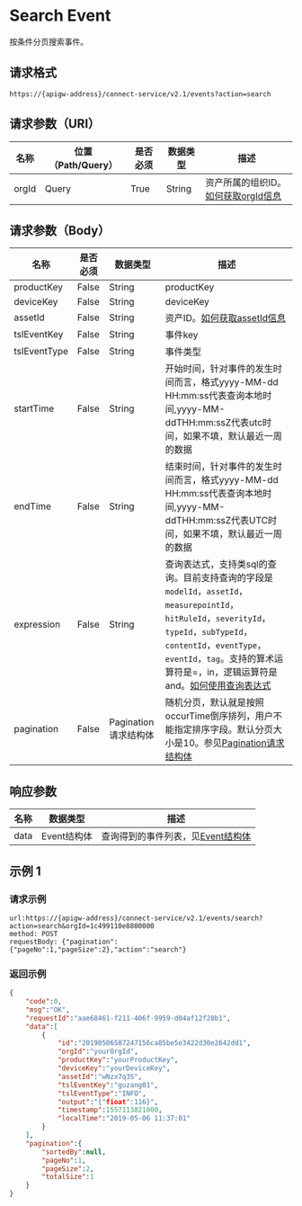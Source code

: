 # Search Event

按条件分页搜索事件。

## 请求格式

```
https://{apigw-address}/connect-service/v2.1/events?action=search
```

## 请求参数（URI）

| 名称          | 位置（Path/Query） | 是否必须 | 数据类型 | 描述      |
|---------------|------------------|----------|-----------|--------------|
| orgId         | Query            | True     | String    | 资产所属的组织ID。[如何获取orgId信息](/docs/api/zh_CN/latest/api_faqs#id-orgid-orgid)                |


## 请求参数（Body）

| 名称          | 是否必须 | 数据类型 | 描述      |
|------------------|---------------|----------|---|
| productKey  | False         | String| productKey|
| deviceKey   | False         | String| deviceKey|
| assetId  | False  | String | 资产ID。[如何获取assetId信息](/docs/api/zh_CN/latest/api_faqs.html#asset-id-assetid-assetid)|
| tslEventKey | False         | String| 事件key|
| tslEventType | False         | String| 事件类型|
| startTime   | False         | String | 开始时间，针对事件的发生时间而言，格式yyyy-MM-dd HH:mm:ss代表查询本地时间,yyyy-MM-ddTHH:mm:ssZ代表utc时间，如果不填，默认最近一周的数据|
| endTime  | False         | String    | 结束时间，针对事件的发生时间而言，格式yyyy-MM-dd HH:mm:ss代表查询本地时间,yyyy-MM-ddTHH:mm:ssZ代表UTC时间，如果不填，默认最近一周的数据|
| expression  | False         | String| 查询表达式，支持类sql的查询。目前支持查询的字段是`modelId`，`assetId`，`measurepointId`，`hitRuleId`，`severityId`，`typeId`，`subTypeId`，`contentId`，`eventType`，`eventId`，`tag`。支持的算术运算符是=，in，逻辑运算符是and。[如何使用查询表达式](/docs/api/zh_CN/latest/api_faqs.html#id1) |
| pagination  | False  |Pagination请求结构体 | 随机分页，默认就是按照occurTime倒序排列，用户不能指定排序字段。默认分页大小是10。参见[Pagination请求结构体](/docs/api/zh_CN/latest/overview.html?highlight=pagination#pagination)  |



## 响应参数

| 名称| 数据类型 | 描述         |
|-------------|-------------------|-----------------------------|
| data |  Event结构体      |查询得到的事件列表，见[Event结构体](/docs/api/zh_CN/latest/connect/get_event.html#id3) |


## 示例 1

### 请求示例

```
url:https://{apigw-address}/connect-service/v2.1/events/search?action=search&orgId=1c499110e8800000
method: POST
requestBody: {"pagination":{"pageNo":1,"pageSize":2},"action":"search"}
```

### 返回示例

```json
{
    "code":0,
    "msg":"OK",
    "requestId":"aae68461-f211-406f-9959-d04af12f28b1",
    "data":[
        {
            "id":"20190506587247156ca85be5e3422d30e2642dd1",
            "orgId":"yourOrgId",
            "productKey":"yourProductKey",
            "deviceKey":"yourDeviceKey",
            "assetId":"wNzx7q3S",
            "tslEventKey":"guzang01",
            "tslEventType":"INFO",
            "output":"{"fioat":116}",
            "timestamp":1557113821000,
            "localTime":"2019-05-06 11:37:01"
        }
    ],
    "pagination":{
        "sortedBy":null,
        "pageNo":1,
        "pageSize":2,
        "totalSize":1
    }
}
```

